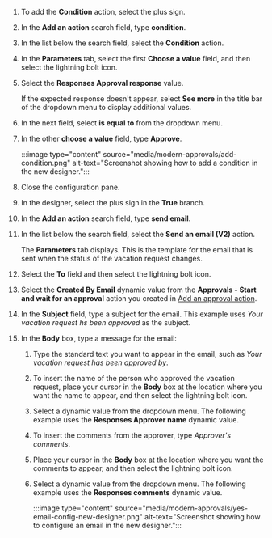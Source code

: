 1. To add the **Condition** action, select the plus sign.
1. In the **Add an action** search field, type **condition**.
1. In the list below the search field, select the **Condition** action.
1. In the **Parameters** tab, select the first **Choose a value** field, and then select the lightning bolt icon.
1. Select the **Responses Approval response** value.

    If the expected response doesn't appear, select **See more** in the title bar of the dropdown menu to display additional values.

1. In the next field, select **is equal to** from the dropdown menu.
1. In the other **choose a value** field, type **Approve**.

    :::image type="content" source="media/modern-approvals/add-condition.png" alt-text="Screenshot showing how to add a condition in the new designer.":::

1. Close the configuration pane.
1. In the designer, select the plus sign in the **True** branch.
1. In the **Add an action** search field, type **send email**.
1. In the list below the search field, select the **Send an email (V2)** action.

    The **Parameters** tab displays. This is the template for the email that is sent when the status of the vacation request changes.

1. Select the **To** field and then select the lightning bolt icon.
1. Select the **Created By Email** dynamic value from the **Approvals - Start and wait for an approval** action you created in [Add an approval action](../modern-approvals.md#add-an-approval-action).
1. In the **Subject** field, type a subject for the email. This example uses *Your vacation request hs been approved* as the subject.
1. In the **Body** box, type a message for the email:
    1. Type the standard text you want to appear in the email, such as *Your vacation request has been approved by*.
    1. To insert the name of the person who approved the vacation request, place your cursor in the **Body** box at the location where you want the name to appear, and then select the lightning bolt icon.
    1. Select a dynamic value from the dropdown menu. The following example uses the **Responses Approver name** dynamic value.
    1. To insert the comments from the approver, type *Approver's comments*.
    1. Place your cursor in the **Body** box at the location where you want the comments to appear, and then select the lightning bolt icon.
    1. Select a dynamic value from the dropdown menu. The following example uses the **Responses comments** dynamic value.

        :::image type="content" source="media/modern-approvals/yes-email-config-new-designer.png" alt-text="Screenshot showing how to configure an email in the new designer.":::


